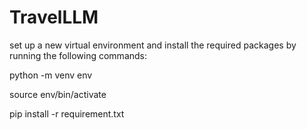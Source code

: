 # TravelLLM

set up a new virtual environment and install the required packages by running the following commands:

python -m venv env

source env/bin/activate

pip install -r requirement.txt
